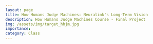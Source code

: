 ```yaml
---
layout: page
title: How Humans Judge Machines: Neuralink's Long-Term Vision
description: How Humans Judge Machines Course - Final Project
img: /assets/img/target_hhjm.jpg
importance:
category: Class
---
```

